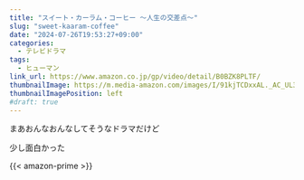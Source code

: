 ```yaml
---
title: "スイート・カーラム・コーヒー 〜人生の交差点〜"
slug: "sweet-kaaram-coffee"
date: "2024-07-26T19:53:27+09:00"
categories:
  - テレビドラマ
tags:
  - ヒューマン
link_url: https://www.amazon.co.jp/gp/video/detail/B0BZK8PLTF/
thumbnailImage: https://m.media-amazon.com/images/I/91kjTCDxxAL._AC_UL320_.jpg
thumbnailImagePosition: left
#draft: true
---
```

まあおんなおんなしてそうなドラマだけど
<!--more-->
少し面白かった

{{< amazon-prime >}}
